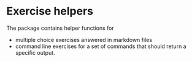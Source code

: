 # Exercise helpers

The package contains helper functions for

- multiple choice exercises answered in markdown files
- command line exercises for a set of commands that should
  return a specific output.
